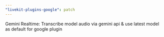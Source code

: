 ```yaml
---
"livekit-plugins-google": patch
---
```


Gemini Realtime: Transcribe model audio via gemini api & use latest model as default for google plugin

